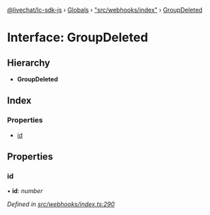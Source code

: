 [@livechat/lc-sdk-js](../README.md) › [Globals](../globals.md) › ["src/webhooks/index"](../modules/_src_webhooks_index_.md) › [GroupDeleted](_src_webhooks_index_.groupdeleted.md)

# Interface: GroupDeleted

## Hierarchy

* **GroupDeleted**

## Index

### Properties

* [id](_src_webhooks_index_.groupdeleted.md#id)

## Properties

###  id

• **id**: *number*

*Defined in [src/webhooks/index.ts:290](https://github.com/livechat/lc-sdk-js/blob/adb7bb1/src/webhooks/index.ts#L290)*
